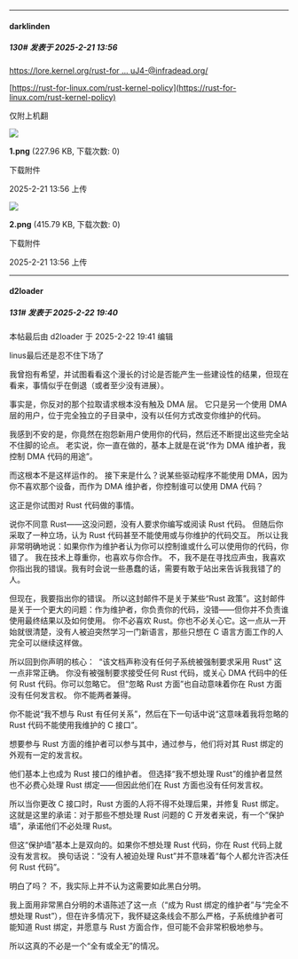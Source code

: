 ﻿
*****

####  darklinden  
##### 130#       发表于 2025-2-21 13:56

[https://lore.kernel.org/rust-for ... uJ4-@infradead.org/](https://lore.kernel.org/rust-for-linux/Z7SwcnUzjZYfuJ4-@infradead.org/)

[https://rust-for-linux.com/rust-kernel-policy](https://rust-for-linux.com/rust-kernel-policy)

仅附上机翻

<img src="https://img.saraba1st.com/forum/202502/21/135643l9wxz9kskwoys5jy.png" referrerpolicy="no-referrer">

<strong>1.png</strong> (227.96 KB, 下载次数: 0)

下载附件

2025-2-21 13:56 上传

<img src="https://img.saraba1st.com/forum/202502/21/135647t1sscs2quz9s8uq2.png" referrerpolicy="no-referrer">

<strong>2.png</strong> (415.79 KB, 下载次数: 0)

下载附件

2025-2-21 13:56 上传


*****

####  d2loader  
##### 131#       发表于 2025-2-22 19:40

 本帖最后由 d2loader 于 2025-2-22 19:41 编辑 

linus最后还是忍不住下场了

我曾抱有希望，并试图看看这个漫长的讨论是否能产生一些建设性的结果，但现在看来，事情似乎在倒退（或者至少没有进展）。

 事实是，你反对的那个拉取请求根本没有触及 DMA 层。 它只是另一个使用 DMA 层的用户，位于完全独立的子目录中，没有以任何方式改变你维护的代码。 

我感到不安的是，你竟然在抱怨新用户使用你的代码，然后还不断提出这些完全站不住脚的论点。 老实说，你一直在做的，基本上就是在说“作为 DMA 维护者，我控制 DMA 代码的用途”。

 而这根本不是这样运作的。 接下来是什么？说某些驱动程序不能使用 DMA，因为你不喜欢那个设备，而作为 DMA 维护者，你控制谁可以使用 DMA 代码？ 

这正是你试图对 Rust 代码做的事情。 

说你不同意 Rust——这没问题，没有人要求你编写或阅读 Rust 代码。 但随后你采取了一种立场，认为 Rust 代码甚至不能使用或与你维护的代码交互。 所以让我非常明确地说：如果你作为维护者认为你可以控制谁或什么可以使用你的代码，你错了。 我在技术上尊重你，也喜欢与你合作。 不，我不是在寻找应声虫，我喜欢你指出我的错误。我有时会说一些愚蠢的话，需要有敢于站出来告诉我我错了的人。

 但现在，我要指出你的错误。 所以这封邮件不是关于某些“Rust 政策”。这封邮件是关于一个更大的问题：作为维护者，你负责你的代码，没错——但你并不负责谁使用最终结果以及如何使用。 你不必喜欢 Rust。你也不必关心它。这一点从一开始就很清楚，没有人被迫突然学习一门新语言，那些只想在 C 语言方面工作的人完全可以继续这样做。 

所以回到你声明的核心：  “该文档声称没有任何子系统被强制要求采用 Rust” 这一点非常正确。 你没有被强制要求接受任何 Rust 代码，或关心 DMA 代码中的任何 Rust 代码。你可以忽略它。 但“忽略 Rust 方面”也自动意味着你在 Rust 方面没有任何发言权。 你不能两者兼得。

你不能说“我不想与 Rust 有任何关系”，然后在下一句话中说“这意味着我将忽略的 Rust 代码不能使用我维护的 C 接口”。 

想要参与 Rust 方面的维护者可以参与其中，通过参与，他们将对其 Rust 绑定的外观有一定的发言权。

他们基本上也成为 Rust 接口的维护者。 但选择“我不想处理 Rust”的维护者显然也不必费心处理 Rust 绑定——但因此他们在 Rust 方面也没有任何发言权。 

所以当你更改 C 接口时，Rust 方面的人将不得不处理后果，并修复 Rust 绑定。这就是这里的承诺：对于那些不想处理 Rust 问题的 C 开发者来说，有一个“保护墙”，承诺他们不必处理 Rust。 

但这“保护墙”基本上是双向的。如果你不想处理 Rust 代码，你在 Rust 代码上就没有发言权。 换句话说：“没有人被迫处理 Rust”并不意味着“每个人都允许否决任何 Rust 代码”。 

明白了吗？ 不，我实际上并不认为这需要如此黑白分明。

我上面用非常黑白分明的术语陈述了这一点（“成为 Rust 绑定的维护者”与“完全不想处理 Rust”），但在许多情况下，我怀疑这条线会不那么严格，子系统维护者可能知道 Rust 绑定，并愿意与 Rust 方面合作，但可能不会非常积极地参与。 

所以这真的不必是一个“全有或全无”的情况。

